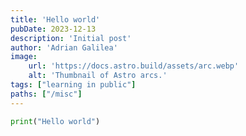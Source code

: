 ```yaml
---
title: 'Hello world'
pubDate: 2023-12-13
description: 'Initial post'
author: 'Adrian Galilea'
image:
    url: 'https://docs.astro.build/assets/arc.webp'
    alt: 'Thumbnail of Astro arcs.'
tags: ["learning in public"]
paths: ["/misc"]
---
```


```python
print("Hello world")
```